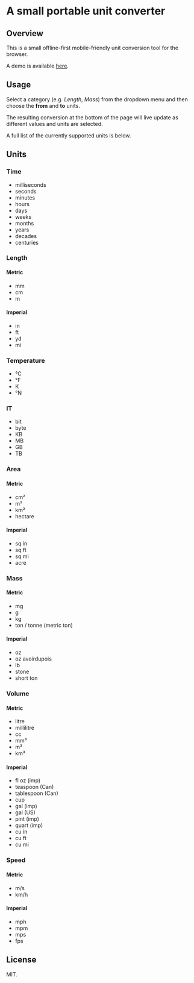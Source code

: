 # A small portable unit converter

## Overview

This is a small offline-first mobile-friendly unit conversion tool for the browser. 

A demo is available [here](http://bit.ly/3UejcLg).

## Usage

Select a category (e.g. _Length_, _Mass_) from the dropdown menu and then choose the **from** and **to** units.

The resulting conversion at the bottom of the page will live update as different values and units are selected.

A full list of the currently supported units is below.

## Units

### Time

* milliseconds
* seconds
* minutes
* hours
* days
* weeks
* months
* years
* decades
* centuries

### Length

#### Metric

* mm
* cm
* m

#### Imperial
* in
* ft
* yd
* mi

### Temperature
* °C
* °F
* K
* °N

### IT
* bit
* byte
* KB
* MB
* GB
* TB

### Area

#### Metric

* cm²
* m²
* km²
* hectare

#### Imperial

* sq in
* sq ft
* sq mi
* acre

### Mass

#### Metric

* mg
* g
* kg
* ton / tonne (metric ton)

#### Imperial

* oz
* oz avoirdupois
* lb
* stone
* short ton

### Volume

#### Metric

* litre
* millilitre
* cc
* mm³
* m³
* km³

#### Imperial

* fl oz (imp)
* teaspoon (Can)
* tablespoon (Can)
* cup
* gal (imp)
* gal (US)
* pint (imp)
* quart (imp)
* cu in
* cu ft
* cu mi

### Speed

#### Metric

* m/s
* km/h

#### Imperial

* mph
* mpm
* mps
* fps

## License 

MIT.
